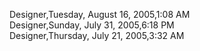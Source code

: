 ﻿Designer,Tuesday, August 16, 2005,1:08 AM  Designer,Sunday, July 31, 2005,6:18 PM  Designer,Thursday, July 21, 2005,3:32 AM
